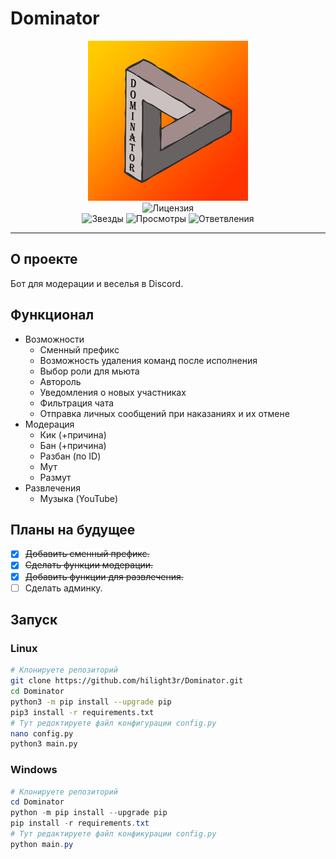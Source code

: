 # Dominator

<p align="center">
    <img src="./images/1.png" alt="Логотип">
    <br>
	<img src="https://img.shields.io/github/license/hilight3r/Dominator?label=%D0%9B%D0%B8%D1%86%D0%B5%D0%BD%D0%B7%D0%B8%D1%8F" alt="Лицензия">
	<br>
	<img src="https://img.shields.io/github/stars/hilight3r/Dominator?label=%D0%97%D0%B2%D0%B5%D0%B7%D0%B4%D1%8B" alt="Звезды">
	<img src="https://img.shields.io/github/watchers/hilight3r/Dominator?label=%D0%9F%D1%80%D0%BE%D1%81%D0%BC%D0%BE%D1%82%D1%80%D1%8B" alt="Просмотры">
	<img src="https://img.shields.io/github/forks/hilight3r/Dominator?label=%D0%9E%D1%82%D0%B2%D0%B5%D1%82%D0%B2%D0%BB%D0%B5%D0%BD%D0%B8%D1%8F" alt="Ответвления">
	<hr>
</p>

## О проекте
Бот для модерации и веселья в Discord.

## Функционал
- Возможности
    - Сменный префикс
    - Возможность удаления команд после исполнения
    - Выбор роли для мьюта
    - Автороль
    - Уведомления о новых участниках
    - Фильтрация чата
    - Отправка личных сообщений при наказаниях и их отмене
- Модерация
    - Кик (+причина)
    - Бан (+причина)
    - Разбан (по ID)
    - Мут
    - Размут
- Развлечения
    - Музыка (YouTube)
    

## Планы на будущее
- [x] ~~Добавить сменный префикс.~~
- [x] ~~Сделать функции модерации.~~
- [x] ~~Добавить функции для развлечения.~~
- [ ] Сделать админку.

## Запуск
### Linux
```bash
# Клонируете репозиторий
git clone https://github.com/hilight3r/Dominator.git
cd Dominator
python3 -m pip install --upgrade pip
pip3 install -r requirements.txt
# Тут редоктируете файл конфигурации config.py
nano config.py
python3 main.py
```
### Windows
```powershell
# Клонируете репозиторий
cd Dominator
python -m pip install --upgrade pip
pip install -r requirements.txt
# Тут редактируете файл конфикурации config.py
python main.py
```
